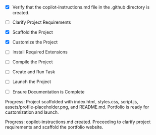 - [x] Verify that the copilot-instructions.md file in the .github directory is created.

- [ ] Clarify Project Requirements
 - [x] Scaffold the Project
 - [x] Customize the Project
- [ ] Install Required Extensions
- [ ] Compile the Project
- [ ] Create and Run Task
- [ ] Launch the Project
 - [ ] Ensure Documentation is Complete

Progress: Project scaffolded with index.html, styles.css, script.js, assets/profile-placeholder.png, and README.md. Portfolio is ready for customization and launch.

Progress: copilot-instructions.md created. Proceeding to clarify project requirements and scaffold the portfolio website.

